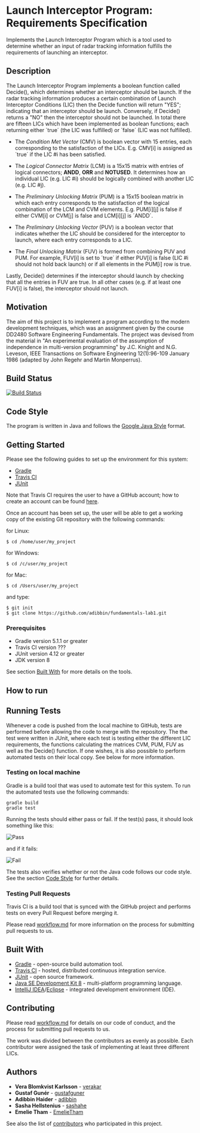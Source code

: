 # Launch Interceptor Program: Requirements Specification

Implements the Launch Interceptor Program which is a tool used to determine whether an input of radar tracking information fulfills the requirements of launching an interceptor.

## Description
The Launch Interceptor Program implements a boolean function called Decide(), which determines whether an interceptor should be launch. If the radar tracking information produces a certain combination of Launch Interceptor Conditions (LIC) then the Decide function will return "YES"; indicating that an interceptor should be launch. Conversely, if Decide() returns a "NO" then the interceptor should not be launched. In total there are fifteen LICs which have been implemented as boolean functions; each returning either ´true´ (the LIC was fulfilled) or ´false´ (LIC was not fulfilled).

* The *Condition Met Vector* (CMV) is boolean vector with 15 entries, each corresponding to the satisfaction of the LICs. E.g. CMV[i] is assigned as ´true´ if the LIC #i has been satisfied.

* The *Logical Connector Matrix* (LCM) is a 15x15 matrix with entries of logical connectors; **ANDD**, **ORR** and **NOTUSED**. It determines how an individual LIC (e.g. LIC #i) should be logically combined with another LIC (e.g. LIC #j).

* The *Preliminary Unlocking Matrix* (PUM) is a 15x15 boolean matrix in which each entry corresponds to the satisfaction of the logical combination of the LCM and CVM elements. E.g. PUM[i][j] is false if either CVM[i] or CVM[j] is false and LCM[i][j] is ´ANDD´.

* The *Preliminary Unlocking Vector* (PUV) is a boolean vector that indicates whether the LIC should be considered for the interceptor to launch, where each entry corresponds to a LIC.

* The *Final Unlocking Matrix* (FUV) is formed from combining PUV and PUM. For example, FUV[i] is set to ´true´ if either PUV[i] is false (LIC #i should not hold back launch) or if all elements in the PUM[i] row is true.

Lastly, Decide() determines if the interceptor should launch by checking that all the entries in FUV are true. In all other cases (e.g. if at least one FUV[i] is false), the interceptor should not launch.

## Motivation
The aim of this project is to implement a program according to the modern development techniques, which was an assignment given by the course DD2480 Software Engineering Fundamentals. The project was devised from the material in "An experimental evaluation of the assumption of independence in multi-version programming" by J.C. Knight and N.G. Leveson, IEEE Transactions on Software Engineering 12(1):96-109 January 1986 (adapted by John Regehr and Martin Monperrus).

## Build Status

[![Build Status](https://travis-ci.org/adibbin/fundamentals-lab1.svg?branch=master)](https://travis-ci.org/adibbin/fundamentals-lab1)

## Code Style

The program is written in Java and follows the [Google Java Style](https://google.github.io/styleguide/javaguide.html) format.

## Getting Started
Please see the following guides to set up the environment for this system:

* [Gradle](https://gradle.org/install/)
* [Travis CI](https://docs.travis-ci.com/user/tutorial/)
* [JUnit](https://junit.org/junit5/docs/current/user-guide/)

Note that Travis CI requires the user to have a GitHub account; how to create an account can be found [here](https://help.github.com/articles/signing-up-for-a-new-github-account/).

Once an account has been set up, the user will be able to get a working copy of the existing Git repository with the following commands:

for Linux:

```shell
$ cd /home/user/my_project
```

for Windows:

```shell
$ cd /c/user/my_project
```

for Mac:

```shell
$ cd /Users/user/my_project
```
and type:

```shell
$ git init
$ git clone https://github.com/adibbin/fundamentals-lab1.git
```

### Prerequisites

* Gradle version 5.1.1 or greater
* Travis CI version ???
* JUnit version 4.12 or greater
* JDK version 8

See section [Built With](#built-with) for more details on the tools.

## How to run


## Running Tests

Whenever a code is pushed from the local machine to GitHub, tests are performed before allowing the code to merge with the repository. The the test were written in JUnit, where each test is testing either the different LIC requirements, the functions calculating the matrices CVM, PUM, FUV as well as the Decide() function. If one wishes, it is also possible to perform automated tests on their local copy. See below for more information.

### Testing on local machine

Gradle is a build tool that was used to automate test for this system. To run the automated tests use the following commands:

```shell
gradle build
gradle test
```
Running the tests should either pass or fail. If the test(s) pass, it should look something like this:

![Pass](https://github.com/adibbin/fundamentals-lab1/blob/issue/4/PassTest.png)

and if it fails:

![Fail](https://github.com/adibbin/fundamentals-lab1/blob/issue/4/FailTest.png)

The tests also verifies whether or not the Java code follows our code style. See the section [Code Style](#code-style) for further details.

### Testing Pull Requests

Travis CI is a build tool that is synced with the GitHub project and performs tests on every Pull Request before merging it.

Please read [workflow.md](https://github.com/adibbin/fundamentals-lab1/blob/master/workflow.md) for more information on the process for submitting pull requests to us.

## Built With

* [Gradle](https://docs.gradle.org/current/userguide/userguide.html) - open-source build automation tool.
* [Travis CI](https://docs.travis-ci.com/) - hosted, distributed continuous integration service.
* [JUnit](https://junit.org/junit5/docs/current/user-guide/) - open source framework.
* [Java SE Development Kit 8](https://docs.oracle.com/javase/8/docs/) - multi-platform programming language.
* [IntelliJ IDEA](https://www.jetbrains.com/idea/)/[Eclipse](https://www.eclipse.org/) - integrated development environment (IDE).

## Contributing

Please read [workflow.md](https://github.com/adibbin/fundamentals-lab1/blob/master/workflow.md) for details on our code of conduct, and the process for submitting pull requests to us.

The work was divided between the contributors as evenly as possible. Each contributor were assigned the task of implementing at least three different LICs.

## Authors

* **Vera Blomkvist Karlsson** - [verakar](https://github.com/verakar)
* **Gustaf Gunér** - [gustafguner](https://github.com/gustafguner)
* **Adibbin Haider** - [adibbin](https://github.com/adibbin)
* **Sasha Hellstenius** - [sashahe](https://github.com/sashahe)
* **Emelie Tham** - [EmelieTham](https://github.com/EmelieTham)

See also the list of [contributors](https://github.com/adibbin/fundamentals-lab1/contributors) who participated in this project.
